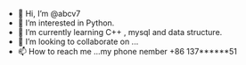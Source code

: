 - 👋 Hi, I’m @abcv7
- 👀 I’m interested in Python.
- 🌱 I’m currently learning C++ , mysql and data structure.
- 💞️ I’m looking to collaborate on ...
- 📫 How to reach me ...my phone nember +86 137******51

<!---
abcv7/abcv7 is a ✨ special ✨ repository because its `README.md` (this file) appears on your GitHub profile.
You can click the Preview link to take a look at your changes.
--->
